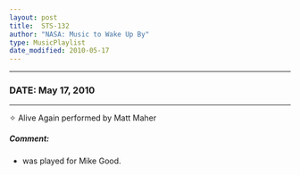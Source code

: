 ```yaml
---
layout: post
title:  STS-132
author: "NASA: Music to Wake Up By"
type: MusicPlaylist
date_modified: 2010-05-17
---
```


----
### DATE: May 17, 2010
----
✧ Alive Again performed by Matt Maher

##### Comment:
* was played for Mike Good.
